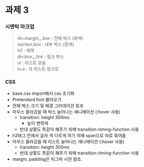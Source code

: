 # 과제 3
### 시멘틱 마크업
> div.margin__box : 전체 박스 (회색) <br>
> section.box : 내부 박스 (흰색)<br>
> h2 : 제목 <br>
> div.box__link : 링크 박스 <br>
> ul : 리스트 모음 <br>
> li+a : 각 리스트 링크로 

### CSS
- base.css import해서 css 초기화
- Pretendard font 불러오기
- 전체 박스 크기 및 배경 그라데이션 효과
- 마우스 올라갔을 때 박스 늘어나는 애니메이션 (:hover 사용)
  - transition: height 300ms
    - 높이 변하게 
  - 반대 상황도 똑같이 해주기 위해 transition-timing-function 사용
- h2태그 안에서 글자 색 다르게 하기 위해 span으로 따로 묶어줌
- 마우스 올라갔을 때 리스트 늘어나는 애니메이션 (:hover 사용)
  - transition: height 300ms
  - 반대 상황도 똑같이 해주기 위해 transition-timing-function 사용
- margin, padding은 피그마 시안 참조.
  